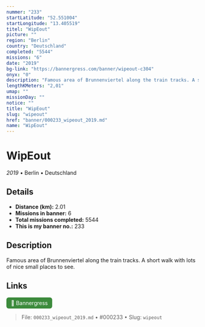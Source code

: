 ```yaml
---
nummer: "233"
startLatitude: "52.551004"
startLongitude: "13.405519"
titel: "WipEout"
picture: ""
region: "Berlin"
country: "Deutschland"
completed: "5544"
missions: "6"
date: "2019"
bg-link: "https://bannergress.com/banner/wipeout-c304"
onyx: "0"
description: "Famous area of Brunnenviertel along the train tracks. A short walk with lots of nice small places to see."
lengthKMeters: "2,01"
umap: ""
missionDay: ""
notice: ""
title: "WipEout"
slug: "wipeout"
href: "banner/000233_wipeout_2019.md"
name: "WipEout"
---
```

# WipEout

*2019* • Berlin • Deutschland





## Details
- **Distance (km):** 2.01
- **Missions in banner:** 6
- **Total missions completed:** 5544
- **This is my banner no.:** 233



## Description
Famous area of Brunnenviertel along the train tracks. A short walk with lots of nice small places to see.



## Links
<a href="https://bannergress.com/banner/wipeout-c304" target="_blank" style="display:inline-block;margin-right:8px;padding:6px 12px;background:#3c8b3c;color:#fff;text-decoration:none;border-radius:6px;">🔗 Bannergress</a>



> File: `000233_wipeout_2019.md` • #000233 • Slug: `wipeout`
